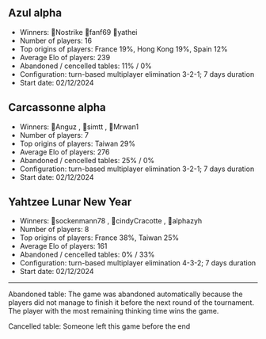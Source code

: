 ## Azul alpha
- Winners: 🥇Nostrike 🥈fanf69 🥉yathei
- Number of players: 16
- Top origins of players: France 19%, Hong Kong 19%, Spain 12%
- Average Elo of players: 239
- Abandoned / cencelled tables: 11% / 0%
- Configuration: turn-based multiplayer elimination 3-2-1; 7 days duration
- Start date: 02/12/2024


## Carcassonne alpha
- Winners: 🥇Anguz , 🥈simtt , 🥉Mrwan1
- Number of players: 7
- Top origins of players: Taiwan 29%
- Average Elo of players: 276
- Abandoned / cencelled tables: 25% / 0%
- Configuration: turn-based multiplayer elimination 3-2-1; 7 days duration
- Start date: 02/12/2024


## Yahtzee Lunar New Year 
- Winners: 🥇sockenmann78 , 🥈cindyCracotte , 🥉alphazyh
- Number of players: 8
- Top origins of players: France 38%, Taiwan 25%
- Average Elo of players: 161
- Abandoned / cencelled tables: 0% / 33%
- Configuration: turn-based multiplayer elimination 4-3-2; 7 days duration
- Start date: 02/12/2024

---

Abandoned table: The game was abandoned automatically because the players did not manage to finish it before the next round of the tournament. The player with the most remaining thinking time wins the game.

Cancelled table: Someone left this game before the end



